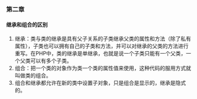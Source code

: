 ### 第二章

#### 继承和组合的区别

1. 继承：类与类的继承是具有父子关系的子类继承父类的属性和方法（除了私有属性），子类也可以拥有自己的子类和方法，并可以对继承的父类的方法进行重写。在PHP中，类的继承是单继承，也就是说一个子类只能有一个父类，一个父类可以有多个子类。
2. 组合：把一个类的对象作为类一个类的属性值来使用，这种代码的服用方式就叫做类的组合。
3. 组合和继承都允许在新的类中设置子对象，只是组合是显示的，继承是隐式的。